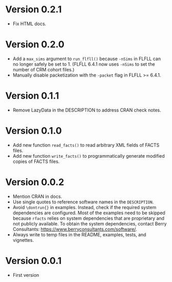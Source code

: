 # Version 0.2.1

* Fix HTML docs.

# Version 0.2.0

* Add a `max_sims` argument to `run_flfll()` because `-nSims` in FLFLL can no longer safely be set to 1. (FLFLL 6.4.1 now uses `-nSims` to set the number of CRM cohort files.)
* Manually disable packetization with the `-packet` flag in FLFLL >= 6.4.1.

# Version 0.1.1

* Remove LazyData in the DESCRIPTION to address CRAN check notes.

# Version 0.1.0

* Add new function `read_facts()` to read arbitrary XML fields of FACTS files.
* Add new function `write_facts()` to programmatically generate modified copies of FACTS files.

# Version 0.0.2

* Mention CRAN in docs.
* Use single quotes to reference software names in the `DESCRIPTION`.
* Avoid `\dontrun{}` in examples. Instead, check if the required system dependencies are configured. Most of the examples need to be skipped because `rfacts` relies on system dependencies that are proprietary and not publicly available. To obtain the system dependencies, contact Berry Consultants: <https://www.berryconsultants.com/software/>.
* Always write to temp files in the README, examples, tests, and vignettes.

# Version 0.0.1

* First version
